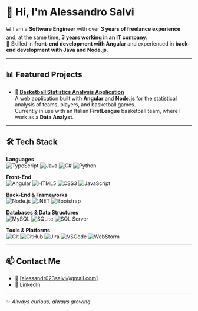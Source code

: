 # 👋 Hi, I'm Alessandro Salvi 

💻 I am a **Software Engineer** with over **3 years of freelance experience** and, at the same time, **3 years working in an IT company**.  
🚀 Skilled in **front-end development with Angular** and experienced in **back-end development with Java and Node.js**.  

---

## 📊 Featured Projects  

- 🏀 [**Basketball Statistics Analysis Application**](https://github.com/your-username/your-repo)  
  A web application built with **Angular** and **Node.js** for the statistical analysis of teams, players, and basketball games.  
  Currently in use with an Italian **FirstLeague** basketball team, where I work as a **Data Analyst**.  

---

## 🛠️ Tech Stack  

**Languages**  
![TypeScript](https://img.shields.io/badge/TypeScript-007ACC?style=for-the-badge&logo=typescript&logoColor=white)   ![Java](https://img.shields.io/badge/Java-ED8B00?style=for-the-badge&logo=openjdk&logoColor=white)   ![C#](https://img.shields.io/badge/C%23-239120?style=for-the-badge&logo=c-sharp&logoColor=white)   ![Python](https://img.shields.io/badge/Python-3776AB?style=for-the-badge&logo=python&logoColor=white)  

**Front-End**  
![Angular](https://img.shields.io/badge/Angular-DD0031?style=for-the-badge&logo=angular&logoColor=white)   ![HTML5](https://img.shields.io/badge/HTML5-E34F26?style=for-the-badge&logo=html5&logoColor=white)   ![CSS3](https://img.shields.io/badge/CSS3-1572B6?style=for-the-badge&logo=css3&logoColor=white)   ![JavaScript](https://img.shields.io/badge/JavaScript-F7DF1E?style=for-the-badge&logo=javascript&logoColor=black)  

**Back-End & Frameworks**  
![Node.js](https://img.shields.io/badge/Node.js-339933?style=for-the-badge&logo=nodedotjs&logoColor=white)   ![.NET](https://img.shields.io/badge/.NET-512BD4?style=for-the-badge&logo=dotnet&logoColor=white)   ![Bootstrap](https://img.shields.io/badge/Bootstrap-7952B3?style=for-the-badge&logo=bootstrap&logoColor=white)  

**Databases & Data Structures**  
![MySQL](https://img.shields.io/badge/MySQL-4479A1?style=for-the-badge&logo=mysql&logoColor=white)   ![SQLite](https://img.shields.io/badge/SQLite-003B57?style=for-the-badge&logo=sqlite&logoColor=white)   ![SQL Server](https://img.shields.io/badge/SQL%20Server-CC2927?style=for-the-badge&logo=microsoftsqlserver&logoColor=white)  

**Tools & Platforms**  
![Git](https://img.shields.io/badge/Git-F05032?style=for-the-badge&logo=git&logoColor=white)   ![GitHub](https://img.shields.io/badge/GitHub-181717?style=for-the-badge&logo=github&logoColor=white)   ![Jira](https://img.shields.io/badge/Jira-0052CC?style=for-the-badge&logo=jira&logoColor=white)   ![VSCode](https://img.shields.io/badge/VSCode-007ACC?style=for-the-badge&logo=visualstudiocode&logoColor=white)   ![WebStorm](https://img.shields.io/badge/WebStorm-000000?style=for-the-badge&logo=webstorm&logoColor=white)  

---

## 📫 Contact Me  

- 📧 [alessandr023salvi@gmail.com]  
- 💼 [LinkedIn](https://www.linkedin.com/in/alessandro-salvi-aaa298210/)  

---

✨ *Always curious, always growing.*  
